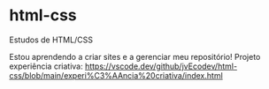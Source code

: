 # html-css
 Estudos de HTML/CSS

 Estou aprendendo a criar sites e a gerenciar meu repositório! 
 Projeto experiência criativa: https://vscode.dev/github/jvEcodev/html-css/blob/main/experi%C3%AAncia%20criativa/index.html
